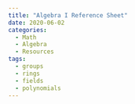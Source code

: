 ```yaml
---
title: "Algebra I Reference Sheet"
date: 2020-06-02
categories:
  - Math
  - Algebra
  - Resources
tags:
  - groups
  - rings
  - fields
  - polynomials
---
```


<object 
  data="\_pdfs/Algebra\_I\_Reference\_Sheet.pdf" 
  width="1000" 
  height="1000" 
  type="application/pdf"></object>
